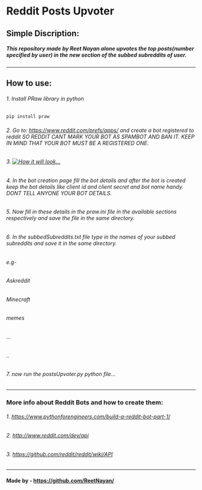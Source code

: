 # Reddit Posts Upvoter
## Simple Discription:
##### This repository made by Reet Nayan alone upvotes the top posts(number specified by user) in the new section of the subbed subreddits of user.

------------


## How to use:
###### 1. Install PRaw library in python
```python
pip install praw
```
###### 2. Go to: https://www.reddit.com/prefs/apps/ and create a bot registered to reddit SO REDDIT CANT MARK YOUR BOT AS SPAMBOT AND BAN IT. KEEP IN MIND THAT YOUR BOT MUST BE A REGISTERED ONE.
###### 3. [![How it will look...](https://www.pythonforengineers.com/wp-content/uploads/2014/11/redditbot1.jpg "How it will look...")](https://www.pythonforengineers.com/wp-content/uploads/2014/11/redditbot1.jpghttp:// "How it will look...")
###### 4. In the bot creation page fill the bot details and after the bot is created keep the bot details like client id and client secret and bot name handy. DONT TELL ANYONE YOUR BOT DETAILS.
###### 5. Now fill in these details in the praw.ini file in the available sections respectively and save the file in the same directory.
###### 6. In the subbedSubreddits.txt file type in the names of your subbed subreddits and save it in the same directory.
###### e.g-
###### Askreddit
###### Minecraft
###### memes
###### ...
###### ..
###### 7. now run the postsUpvoter.py python file...
------------
### More info about Reddit Bots and how to create them:

###### 1. https://www.pythonforengineers.com/build-a-reddit-bot-part-1/
###### 2. http://www.reddit.com/dev/api
###### 3. https://github.com/reddit/reddit/wiki/API

------------

#### Made by - https://github.com/ReetNayan/
